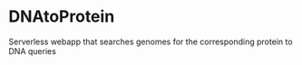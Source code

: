 # DNAtoProtein
Serverless webapp that searches genomes for the corresponding protein to DNA queries
